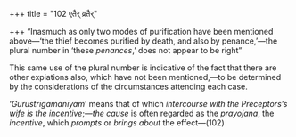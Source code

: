 +++
title = "102 एतैर् व्रतैर्"

+++
“Inasmuch as only two modes of purification have been mentioned
above—‘the thief becomes purified by death, and also by penance,’—the
plural number in ‘these *penances*,’ does not appear to be right”

This same use of the plural number is indicative of the fact that there
are other expiations also, which have not been mentioned,—to be
determined by the considerations of the circumstances attending each
case.

‘*Gurustrīgamanīyam*’ means that of which *intercourse with the
Preceptors’s wife is the incentive*;—*the cause* is often regarded as
the *prayojana*, the *incentive*, which *prompts* or *brings about* the
effect—(102)


